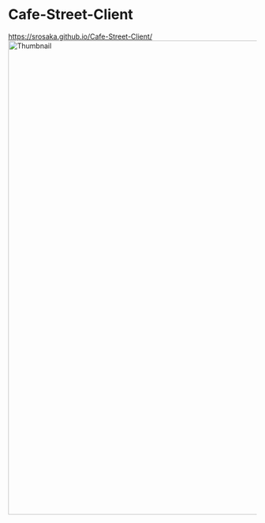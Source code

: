 ﻿# Cafe-Street-Client

https://srosaka.github.io/Cafe-Street-Client/
<img width="1920" height="960" alt="Thumbnail" src="https://github.com/user-attachments/assets/9457b28a-b23a-4ea2-bee4-0c6a968040d7" />
